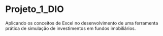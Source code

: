 # Projeto_1_DIO
Aplicando os conceitos de Excel no desenvolvimento de uma ferramenta prática de simulação de investimentos em fundos imobiliários.
